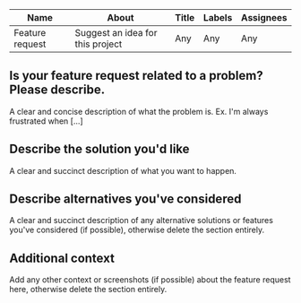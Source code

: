 | Name            | About                            | Title | Labels | Assignees |
| --------------- | -------------------------------- | ----- | ------ | --------- |
| Feature request | Suggest an idea for this project | Any   | Any    | Any       |

## Is your feature request related to a problem? Please describe.

A clear and concise description of what the problem is. Ex. I'm always frustrated when [...]

## Describe the solution you'd like

A clear and succinct description of what you want to happen.

## Describe alternatives you've considered

A clear and succinct description of any alternative solutions or features you've considered (if possible), otherwise delete the
section entirely.

## Additional context

Add any other context or screenshots (if possible) about the feature request here, otherwise delete the section entirely.
